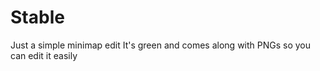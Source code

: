# Stable

Just a simple minimap edit
It's green and comes along with PNGs so you can edit it easily

